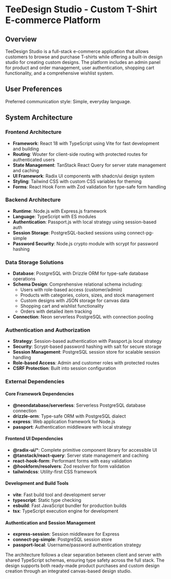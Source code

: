 # TeeDesign Studio - Custom T-Shirt E-commerce Platform

## Overview

TeeDesign Studio is a full-stack e-commerce application that allows customers to browse and purchase T-shirts while offering a built-in design studio for creating custom designs. The platform includes an admin panel for product and order management, user authentication, shopping cart functionality, and a comprehensive wishlist system.

## User Preferences

Preferred communication style: Simple, everyday language.

## System Architecture

### Frontend Architecture
- **Framework**: React 18 with TypeScript using Vite for fast development and building
- **Routing**: Wouter for client-side routing with protected routes for authenticated users
- **State Management**: TanStack React Query for server state management and caching
- **UI Framework**: Radix UI components with shadcn/ui design system
- **Styling**: Tailwind CSS with custom CSS variables for theming
- **Forms**: React Hook Form with Zod validation for type-safe form handling

### Backend Architecture
- **Runtime**: Node.js with Express.js framework
- **Language**: TypeScript with ES modules
- **Authentication**: Passport.js with local strategy using session-based auth
- **Session Storage**: PostgreSQL-backed sessions using connect-pg-simple
- **Password Security**: Node.js crypto module with scrypt for password hashing

### Data Storage Solutions
- **Database**: PostgreSQL with Drizzle ORM for type-safe database operations
- **Schema Design**: Comprehensive relational schema including:
  - Users with role-based access (customer/admin)
  - Products with categories, colors, sizes, and stock management
  - Custom designs with JSON storage for canvas data
  - Shopping cart and wishlist functionality
  - Orders with detailed item tracking
- **Connection**: Neon serverless PostgreSQL with connection pooling

### Authentication and Authorization
- **Strategy**: Session-based authentication with Passport.js local strategy
- **Security**: Scrypt-based password hashing with salt for secure storage
- **Session Management**: PostgreSQL session store for scalable session handling
- **Role-based Access**: Admin and customer roles with protected routes
- **CSRF Protection**: Built into session configuration

### External Dependencies

#### Core Framework Dependencies
- **@neondatabase/serverless**: Serverless PostgreSQL database connection
- **drizzle-orm**: Type-safe ORM with PostgreSQL dialect
- **express**: Web application framework for Node.js
- **passport**: Authentication middleware with local strategy

#### Frontend UI Dependencies
- **@radix-ui/***: Complete primitive component library for accessible UI
- **@tanstack/react-query**: Server state management and caching
- **react-hook-form**: Performant forms with easy validation
- **@hookform/resolvers**: Zod resolver for form validation
- **tailwindcss**: Utility-first CSS framework

#### Development and Build Tools
- **vite**: Fast build tool and development server
- **typescript**: Static type checking
- **esbuild**: Fast JavaScript bundler for production builds
- **tsx**: TypeScript execution engine for development

#### Authentication and Session Management
- **express-session**: Session middleware for Express
- **connect-pg-simple**: PostgreSQL session store
- **passport-local**: Username/password authentication strategy

The architecture follows a clear separation between client and server with shared TypeScript schemas, ensuring type safety across the full stack. The design supports both ready-made product purchases and custom design creation through an integrated canvas-based design studio.
